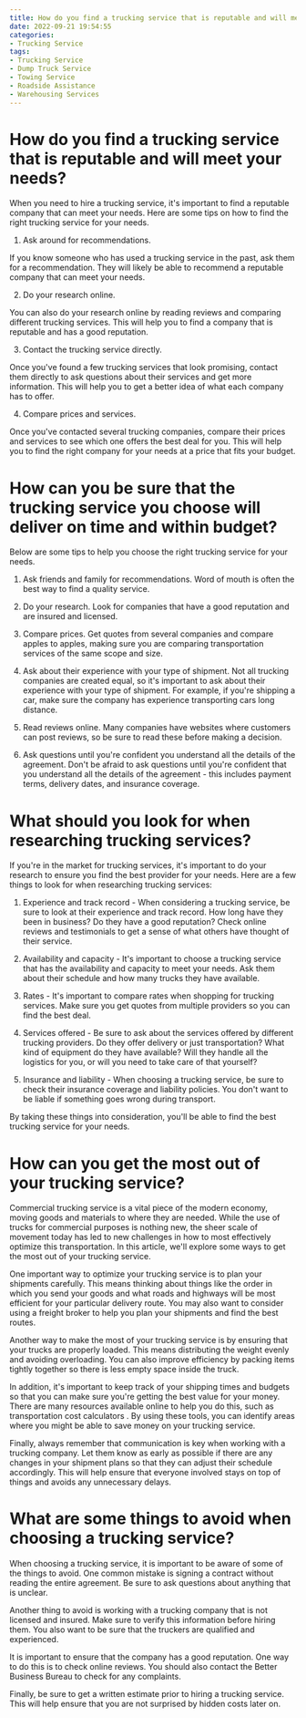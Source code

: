 ```yaml
---
title: How do you find a trucking service that is reputable and will meet your needs
date: 2022-09-21 19:54:55
categories:
- Trucking Service
tags:
- Trucking Service
- Dump Truck Service
- Towing Service
- Roadside Assistance
- Warehousing Services
---
```



#  How do you find a trucking service that is reputable and will meet your needs?

When you need to hire a trucking service, it's important to find a reputable company that can meet your needs. Here are some tips on how to find the right trucking service for your needs.

1. Ask around for recommendations.

If you know someone who has used a trucking service in the past, ask them for a recommendation. They will likely be able to recommend a reputable company that can meet your needs.

2. Do your research online.

You can also do your research online by reading reviews and comparing different trucking services. This will help you to find a company that is reputable and has a good reputation.

3. Contact the trucking service directly.

Once you've found a few trucking services that look promising, contact them directly to ask questions about their services and get more information. This will help you to get a better idea of what each company has to offer.

4. Compare prices and services.

Once you've contacted several trucking companies, compare their prices and services to see which one offers the best deal for you. This will help you to find the right company for your needs at a price that fits your budget.

#  How can you be sure that the trucking service you choose will deliver on time and within budget?

Below are some tips to help you choose the right trucking service for your needs.

1. Ask friends and family for recommendations. Word of mouth is often the best way to find a quality service.

2. Do your research. Look for companies that have a good reputation and are insured and licensed.

3. Compare prices. Get quotes from several companies and compare apples to apples, making sure you are comparing transportation services of the same scope and size.

4. Ask about their experience with your type of shipment. Not all trucking companies are created equal, so it's important to ask about their experience with your type of shipment. For example, if you're shipping a car, make sure the company has experience transporting cars long distance.

5. Read reviews online. Many companies have websites where customers can post reviews, so be sure to read these before making a decision.

6. Ask questions until you're confident you understand all the details of the agreement. Don't be afraid to ask questions until you're confident that you understand all the details of the agreement - this includes payment terms, delivery dates, and insurance coverage.

#  What should you look for when researching trucking services?

If you're in the market for trucking services, it's important to do your research to ensure you find the best provider for your needs. Here are a few things to look for when researching trucking services:

1. Experience and track record - When considering a trucking service, be sure to look at their experience and track record. How long have they been in business? Do they have a good reputation? Check online reviews and testimonials to get a sense of what others have thought of their service.

2. Availability and capacity - It's important to choose a trucking service that has the availability and capacity to meet your needs. Ask them about their schedule and how many trucks they have available.

3. Rates - It's important to compare rates when shopping for trucking services. Make sure you get quotes from multiple providers so you can find the best deal.

4. Services offered - Be sure to ask about the services offered by different trucking providers. Do they offer delivery or just transportation? What kind of equipment do they have available? Will they handle all the logistics for you, or will you need to take care of that yourself?

5. Insurance and liability - When choosing a trucking service, be sure to check their insurance coverage and liability policies. You don't want to be liable if something goes wrong during transport.

By taking these things into consideration, you'll be able to find the best trucking service for your needs.

#  How can you get the most out of your trucking service?

Commercial trucking service is a vital piece of the modern economy, moving goods and materials to where they are needed. While the use of trucks for commercial purposes is nothing new, the sheer scale of movement today has led to new challenges in how to most effectively optimize this transportation. In this article, we'll explore some ways to get the most out of your trucking service.

One important way to optimize your trucking service is to plan your shipments carefully. This means thinking about things like the order in which you send your goods and what roads and highways will be most efficient for your particular delivery route. You may also want to consider using a freight broker to help you plan your shipments and find the best routes.

Another way to make the most of your trucking service is by ensuring that your trucks are properly loaded. This means distributing the weight evenly and avoiding overloading. You can also improve efficiency by packing items tightly together so there is less empty space inside the truck.

In addition, it's important to keep track of your shipping times and budgets so that you can make sure you're getting the best value for your money. There are many resources available online to help you do this, such as transportation cost calculators . By using these tools, you can identify areas where you might be able to save money on your trucking service.

Finally, always remember that communication is key when working with a trucking company. Let them know as early as possible if there are any changes in your shipment plans so that they can adjust their schedule accordingly. This will help ensure that everyone involved stays on top of things and avoids any unnecessary delays.

#  What are some things to avoid when choosing a trucking service?

When choosing a trucking service, it is important to be aware of some of the things to avoid. One common mistake is signing a contract without reading the entire agreement. Be sure to ask questions about anything that is unclear.

Another thing to avoid is working with a trucking company that is not licensed and insured. Make sure to verify this information before hiring them. You also want to be sure that the truckers are qualified and experienced.

It is important to ensure that the company has a good reputation. One way to do this is to check online reviews. You should also contact the Better Business Bureau to check for any complaints.

Finally, be sure to get a written estimate prior to hiring a trucking service. This will help ensure that you are not surprised by hidden costs later on.
